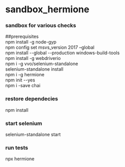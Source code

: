 # sandbox_hermione
### sandbox for various checks

##prerequisites  
npm install -g node-gyp  
npm config set msvs_version 2017 –global  
npm install --global --production windows-build-tools  
npm install -g webdriverio  
npm i -g vvo/selenium-standalone  
selenium-standalone install  
npm i -g hermione  
npm init --yes  
npm i -save chai  

### restore dependecies
npm install

### start selenium
selenium-standalone start

### run tests
npx hermione


